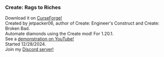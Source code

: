 ### Create: Rags to Riches   
Download it on [CurseForge!](https://www.curseforge.com/minecraft/mc-mods/create-rags-to-riches)   
Created by jetpacker06, author of Create: Engineer's Construct and Create: Broken Bad.   
Automate diamonds using the Create mod! For 1.20.1.   
See a [demonstration on YouTube!](https://youtu.be/jdOqDr02ZCo)   
Started 12/28/2024.   
Join my [Discord server!](https://discord.gg/JzAQPX7kDR)   
